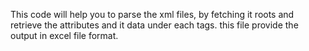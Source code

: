 This code will help you to parse the xml files, by fetching it roots and retrieve the attributes and it data under each tags.
this file provide the output in excel file format.
